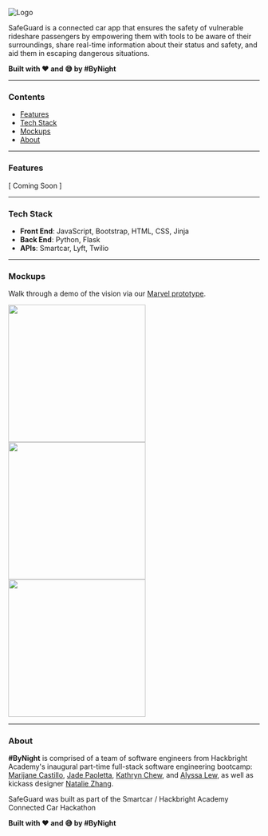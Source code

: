 ![Logo](https://user-images.githubusercontent.com/4656934/46384542-7dd96680-c66b-11e8-82eb-010f9f2cf9a3.png)

SafeGuard is a connected car app that ensures the safety of vulnerable rideshare passengers by empowering them with tools to be aware of their surroundings, share real-time information about their status and safety, and aid them in escaping dangerous situations.

**Built with ❤ ️and 😅 by #ByNight**
****
### Contents
- [Features](#features)
- [Tech Stack](#tech-stack)
- [Mockups](#mockups)
- [About](#about)


****
### Features
[ Coming Soon ]

****
### Tech Stack
- **Front End**: JavaScript, Bootstrap, HTML, CSS, Jinja
- **Back End**: Python, Flask
- **APIs**: Smartcar, Lyft, Twilio

****
### Mockups
Walk through a demo of the vision via our [Marvel prototype](https://marvelapp.com/4j00dc8).

<img src="https://user-images.githubusercontent.com/4656934/46385067-d100e880-c66e-11e8-9fdf-62db3e1b5d05.png" width="275"> <img src="https://user-images.githubusercontent.com/4656934/46388472-21814180-c681-11e8-9bf8-37793bcfd778.png" width="275"> <img src="https://user-images.githubusercontent.com/4656934/46388643-56da5f00-c682-11e8-9a7c-dc156afd7e84.png" width="275">

****
### About
**#ByNight** is comprised of a team of software engineers from Hackbright Academy's inaugural part-time full-stack software engineering bootcamp: [Marijane Castillo](https://github.com/CalBearsGrad), [Jade Paoletta](https://github.com/jadepaoletta), [Kathryn Chew](https://github.com/kathrynchew), and [Alyssa Lew](https://github.com/alyssalew), as well as kickass designer [Natalie Zhang](http://nataliezhang.com/). 

SafeGuard was built as part of the Smartcar / Hackbright Academy Connected Car Hackathon

**Built with ❤ ️and 😅 by #ByNight**
